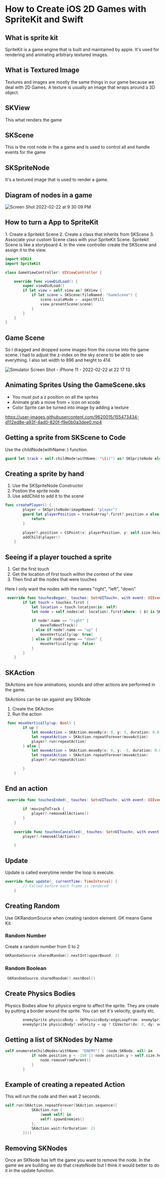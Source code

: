 # How to Create iOS 2D Games with SpriteKit and Swift

## What is sprite kit

SpriteKit is a game engine that is built and maintained by apple.  It's used for rendering and animating arbitrary textured images.  

## What is Textured Image

Textures and images are mostly the same things in our game because we deal with 2D Games.  A texture is usually an image that wraps around a 3D object.


## SKView

This what renders the game

## SKScene

This is the root node in the a game and is used to control all and handle events for the game

## SKSpriteNode

It's a textured image that is used to render a game.

## Diagram of nodes in a game

![Screen Shot 2022-02-22 at 9 30 09 PM](https://user-images.githubusercontent.com/9620015/155266821-fa4cff06-4b46-4927-b85f-edbed8323155.png)

## How to turn a App to SpriteKit

1\. Create a Spritekit Scene
2\. Create a class that inherits from SKScene
3\. Associate your custom Scene class with your SpriteKit Scene.  Spritekit Scene is like a storyboard
4\. In the view controller create the SKScene and assign it to the view.

```swift
import UIKit
import SpriteKit

class GameViewController: UIViewController {

    override func viewDidLoad() {
        super.viewDidLoad()
        if let view = self.view as? SKView {
            if let scene = SKScene(fileNamed: "GameScene") {
                scene.scaleMode = .aspectFill
                view.presentScene(scene)
            }
        }
    }
}
```

## Game Scene

So I dragged and dropped some images from the course into the game scene.  I had to adjust the z-index on the sky scene to be able to see everything.  I also set width to 896 and height to 414.

![Simulator Screen Shot - iPhone 11 - 2022-02-22 at 22 17 13](https://user-images.githubusercontent.com/9620015/155270214-1f17dcb8-31ce-4ec2-9206-b475defc083e.png)

## Animating Sprites Using the GameScene.sks 

- You must put a z position on all the sprites
- Animate grab a move from + icon on xcode
- Color Sprite can be turned into image by adding a texture

https://user-images.githubusercontent.com/9620015/155473434-d112ed8e-a93f-4ad0-820f-f9e0b0a3dee0.mp4

## Getting a sprite from SKScene to Code

Use the childNode(withName: ) function.

```swift
guard let track = self.childNode(withName: "\(i)") as? SKSpriteNode else { return }
```

## Creating a sprite by hand

1. Use the SKSpriteNode Constructor
2. Postion the sprite node
3. Use addChild to add it to the scene

```swift
func createPlayer() {
        player = SKSpriteNode(imageNamed: "player")
        guard let playerPosition = tracksArray?.first?.position.x else {
            return
        }
        
        player?.position = CGPoint(x: playerPosition, y: self.size.height / 2)
        addChild(player!)
    }
```

## Seeing if a player touched a sprite

1. Get the first touch
2. Get the location of first touch within the context of the view
3. Then find all the nodes that were touches


Here I only want the nodes with the names "right", "left", "down"

```swift
 override func touchesBegan(_ touches: Set<UITouch>, with event: UIEvent?) {
        if let touch = touches.first {
            let location = touch.location(in: self)
            let node = self.nodes(at: location).first(where: { $0 is SKSpriteNode && ["right", "up", "down"].contains($0.name) })
            
            if node?.name == "right" {
                moveToNextTrack()
            } else if node?.name == "up" {
                moveVertically(up: true)
            } else if node?.name == "down" {
                moveVertically(up: false)
            }
        }
    }
```

## SKAction

SkActions are how animations, sounds and other actions are performed in the game.

SkActions can be ran against any SKNode

1. Create the SKAction
2. Run the action

```swift
 func moveVertically(up: Bool) {
        if up {
            let moveAction = SKAction.moveBy(x: 0, y: 3, duration: 0.01)
            let repeatAction = SKAction.repeatForever(moveAction)
            player?.run(repeatAction)
        } else {
            let moveAction = SKAction.moveBy(x: 0, y: -3, duration: 0.01)
            let repeatAction = SKAction.repeatForever(moveAction)
            player?.run(repeatAction)

        }
    }
```

## End an action

```swift
 override func touchesEnded(_ touches: Set<UITouch>, with event: UIEvent?) {
        
        if !movingToTrack {
            player?.removeAllActions()
        }
    }
    
    override func touchesCancelled(_ touches: Set<UITouch>, with event: UIEvent?) {
        player?.removeAllActions()

    }
```

## Update 

Update is called everytime render the loop is execute.  

```swift
override func update(_ currentTime: TimeInterval) {
        // Called before each frame is rendered
    }
```

## Creating Random 

Use GKRandomSource when creating random element.  GK means Game Kit.  

### Random Number

Create a random number from 0 to 2

```swift
GKRandomSource.sharedRandom().nextInt(upperBound: 3)
```

### Random Boolean

```swift
 GKRandomSource.sharedRandom().nextBool()
```

## Create Physics Bodies

Physics Bodies allow for physics engine to affect the sprite.  They are create by putting a border around the sprite.  You can set it's velocity, gravity etc.

```swift
        enemySprite.physicsBody = SKPhysicsBody(edgeLoopFrom: enemySprite.path!)
        enemySprite.physicsBody?.velocity = up ? CGVector(dx: 0, dy: velocityArray[track]) : CGVector(dx: 0, dy: -velocityArray[track])

```

## Getting a list of SKNodes by Name

```swift
self.enumerateChildNodes(withName: "ENEMY") { (node:SKNode, nil) in
            if node.position.y < -150 || node.position.y > self.size.height + 150 {
                node.removeFromParent()
            }
        }
```

## Example of creating a repeated Action

This will run the code and then wait 2 seconds.

```swift
self.run(SKAction.repeatForever(SKAction.sequence([
            SKAction.run {
                [weak self] in
                self?.spawnEnemies()
            },
            SKAction.wait(forDuration: 2)
        ])))
```

## Removing SKNodes

Once an SKNode has left the game you want to remove the node.  In the game we are building we do that createNode but I think it would better to do it in the update function.
